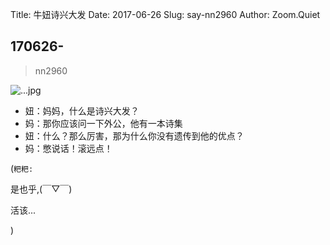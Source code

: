 Title: 牛妞诗兴大发
Date: 2017-06-26
Slug: say-nn2960
Author: Zoom.Quiet


## 170626-
> nn2960


![...jpg](http://momoko.zoomquiet.top/niuniu-albums/nn2017/170626-nn2960.jpeg?imageView2/2/w/360)


- 妞：妈妈，什么是诗兴大发？
- 妈：那你应该问一下外公，他有一本诗集
- 妞：什么？那么厉害，那为什么你没有遗传到他的优点？
- 妈：憋说话！滚远点！


(`粑粑:` 

是也乎,(￣▽￣)

活该...

)
